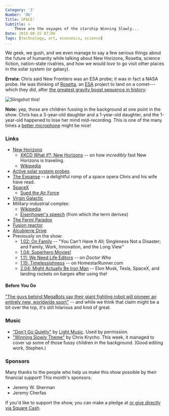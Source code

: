 ```yaml
---
Category: '3'
Number: '06'
Title: SPACE!
Subtitle: >
    These are the voyages of the starship Winning Slowly...
Date: 2015-08-25 07:00
Tags: [technology, art, economics, science]
...
```


We geek, we gush, and we even manage to say a few serious things about the
future of humanity while talking about New Horizons, Rosetta, science fiction,
nation-state rivalries, and how we would *love* to go visit other places in the
solar system (or galaxy).

**Errata:** Chris said New Frontiers was an ESA probe; it was in fact a NASA
probe. He was thinking of [Rosetta], an [ESA] project to land on a comet---which
they did, after [the greatest gravity boost sequence in history][gravity]:

![Slingshot this!](https://www.winningslowly.org/images/esa-slingshot.gif "gravity boost gif")

[Rosetta]: http://rosetta.esa.int
[ESA]: http://www.esa.int/ESA "European Space Agency"
[gravity]: http://www.esa.int/esatv/Videos/2013/12/Rosetta_s_Journey_B-Roll/Solar_system_animation_showing_Rosetta_trajectory

**Note:** yep, those are children fussing in the background at one point in the
show. Chris has a 3-year-old daughter and a 1-year-old daughter, and the
1-year-old happened to lose her mind mid-recording. This is one of the many
times a [better microphone] might be nice!

[better microphone]: https://www.patreon.com/winningslowly

### Links

  - [New Horizons](https://www.nasa.gov/mission_pages/newhorizons/main/index.html)
      + [XKCD What if?: New Horizons][xkcd] -- on how *incredibly* fast New
        Horizons is traveling.
      + [Wikipedia](https://en.wikipedia.org/wiki/New_Horizons)
  - [Active solar system probes][probes]
  - [The Expanse](http://www.danielabraham.com/james-s-a-corey/the-expanse/) --
    a delightful romp of a space opera Chris and his wife have read.
  - [SpaceX](http://www.spacex.com)
      + [Sued the Air Force][suit]
  - [Virgin Galactic](http://www.virgingalactic.com)
  - Military-industrial complex:
      + [Wikipedia](https://en.wikipedia.org/wiki/Military–industrial_complex)
      + [Eisenhower's speech][speech] (from which the term derives)
  - [The Fermi Paradox](https://en.wikipedia.org/wiki/Fermi_paradox)
  - [Fusion reactor](https://en.wikipedia.org/wiki/Fusion_power)
  - [Alcubierre Drive](https://en.wikipedia.org/wiki/Alcubierre_drive)
  - Previously on the show:
      + [1.02: On Family][1.02] -- "You Can't Have It All; Singleness Not a
        Disaster; and Family, Work, Innovation, and the Long View"
      + [1.04: Superhero Movies!][1.04]
      + [1.11: We Need Life Editors][1.11] -- on _Doctor Who_
      + [1.15: Timelessishness][1.15] -- on HomestarRunner.com
      + [2.04: Might Actually Be Iron Man][2.04] -- Elon Musk, Tesla, SpaceX,
        and landing rockets on barges after using the!

[xkcd]: https://what-if.xkcd.com/137/
[probes]: https://en.wikipedia.org/wiki/List_of_active_Solar_System_probes
[suit]: http://spacenews.com/spacex-air-force-reach-agreement/
[speech]: http://coursesa.matrix.msu.edu/~hst306/documents/indust.html
[1.02]: http://www.winningslowly.org/1.02/
[1.04]: http://www.winningslowly.org/1.04/
[1.11]: http://www.winningslowly.org/1.11/
[1.15]: http://www.winningslowly.org/1.15/
[2.04]: http://www.winningslowly.org/2.04/

#### Before You Go ####
["The guys behind MegaBots say their giant fighting robot will pioneer an
entirely new, worldwide sport"][robots] -- and while we think that claim might
be a bit over the top, it's still hilarious and kind of great.

[robots]: http://qz.com/462637/heres-what-its-like-to-pilot-a-giant-fighting-robot/

### Music

  - ["Don't Go Quietly"] by [Light Music]. Used by permission.
  - ["Winning Slowly Theme"](//soundcloud.com/chriskrycho/winning-slowly)
    by Chris Krycho. This week, it managed to cover up some of those fussy
    children in the background. (Good editing work, Stephen.)

["Don't Go Quietly"]: https://soundcloud.com/therecordmachine/light-music-dont-go-quietly-1/
[Light Music]: http://www.lightmusic.us

### Sponsors

Many thanks to the people who help us make this show possible by their financial
support! This month's sponsors:

  - Jeremy W. Sherman
  - Jeremy Cherfas

If you'd like to support the show, you can make a pledge at <a href='https://www.patreon.com/winningslowly' rel='payment'> or give
directly via [Square Cash].

[Square Cash]: https://cash.me/$winningslowly
